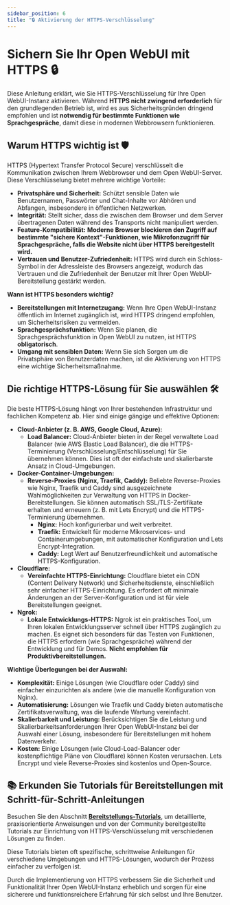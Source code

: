 ```yaml
---
sidebar_position: 6
title: "🔒 Aktivierung der HTTPS-Verschlüsselung"
---
```


# Sichern Sie Ihr Open WebUI mit HTTPS 🔒

Diese Anleitung erklärt, wie Sie HTTPS-Verschlüsselung für Ihre Open WebUI-Instanz aktivieren. Während **HTTPS nicht zwingend erforderlich** für den grundlegenden Betrieb ist, wird es aus Sicherheitsgründen dringend empfohlen und ist **notwendig für bestimmte Funktionen wie Sprachgespräche**, damit diese in modernen Webbrowsern funktionieren.

## Warum HTTPS wichtig ist 🛡️

HTTPS (Hypertext Transfer Protocol Secure) verschlüsselt die Kommunikation zwischen Ihrem Webbrowser und dem Open WebUI-Server. Diese Verschlüsselung bietet mehrere wichtige Vorteile:

* **Privatsphäre und Sicherheit:** Schützt sensible Daten wie Benutzernamen, Passwörter und Chat-Inhalte vor Abhören und Abfangen, insbesondere in öffentlichen Netzwerken.
* **Integrität:** Stellt sicher, dass die zwischen dem Browser und dem Server übertragenen Daten während des Transports nicht manipuliert werden.
* **Feature-Kompatibilität:** **Moderne Browser blockieren den Zugriff auf bestimmte "sichere Kontext"-Funktionen, wie Mikrofonzugriff für Sprachgespräche, falls die Website nicht über HTTPS bereitgestellt wird.**
* **Vertrauen und Benutzer-Zufriedenheit:**  HTTPS wird durch ein Schloss-Symbol in der Adressleiste des Browsers angezeigt, wodurch das Vertrauen und die Zufriedenheit der Benutzer mit Ihrer Open WebUI-Bereitstellung gestärkt werden.

**Wann ist HTTPS besonders wichtig?**

* **Bereitstellungen mit Internetzugang:** Wenn Ihre Open WebUI-Instanz öffentlich im Internet zugänglich ist, wird HTTPS dringend empfohlen, um Sicherheitsrisiken zu vermeiden.
* **Sprachgesprächsfunktion:** Wenn Sie planen, die Sprachgesprächsfunktion in Open WebUI zu nutzen, ist HTTPS **obligatorisch**.
* **Umgang mit sensiblen Daten:** Wenn Sie sich Sorgen um die Privatsphäre von Benutzerdaten machen, ist die Aktivierung von HTTPS eine wichtige Sicherheitsmaßnahme.

## Die richtige HTTPS-Lösung für Sie auswählen 🛠️

Die beste HTTPS-Lösung hängt von Ihrer bestehenden Infrastruktur und fachlichen Kompetenz ab. Hier sind einige gängige und effektive Optionen:

* **Cloud-Anbieter (z. B. AWS, Google Cloud, Azure):**
  * **Load Balancer:**  Cloud-Anbieter bieten in der Regel verwaltete Load Balancer (wie AWS Elastic Load Balancer), die die HTTPS-Terminierung (Verschlüsselung/Entschlüsselung) für Sie übernehmen können. Dies ist oft der einfachste und skalierbarste Ansatz in Cloud-Umgebungen.
* **Docker-Container-Umgebungen:**
  * **Reverse-Proxies (Nginx, Traefik, Caddy):**  Beliebte Reverse-Proxies wie Nginx, Traefik und Caddy sind ausgezeichnete Wahlmöglichkeiten zur Verwaltung von HTTPS in Docker-Bereitstellungen. Sie können automatisch SSL/TLS-Zertifikate erhalten und erneuern (z. B. mit Lets Encrypt) und die HTTPS-Terminierung übernehmen.
    * **Nginx:** Hoch konfigurierbar und weit verbreitet.
    * **Traefik:**  Entwickelt für moderne Mikroservices- und Containerumgebungen, mit automatischer Konfiguration und Lets Encrypt-Integration.
    * **Caddy:**  Legt Wert auf Benutzerfreundlichkeit und automatische HTTPS-Konfiguration.
* **Cloudflare:**
  * **Vereinfachte HTTPS-Einrichtung:** Cloudflare bietet ein CDN (Content Delivery Network) und Sicherheitsdienste, einschließlich sehr einfacher HTTPS-Einrichtung. Es erfordert oft minimale Änderungen an der Server-Konfiguration und ist für viele Bereitstellungen geeignet.
* **Ngrok:**
  * **Lokale Entwicklungs-HTTPS:** Ngrok ist ein praktisches Tool, um Ihren lokalen Entwicklungsserver schnell über HTTPS zugänglich zu machen. Es eignet sich besonders für das Testen von Funktionen, die HTTPS erfordern (wie Sprachgespräche) während der Entwicklung und für Demos. **Nicht empfohlen für Produktivbereitstellungen.**

**Wichtige Überlegungen bei der Auswahl:**

* **Komplexität:** Einige Lösungen (wie Cloudflare oder Caddy) sind einfacher einzurichten als andere (wie die manuelle Konfiguration von Nginx).
* **Automatisierung:** Lösungen wie Traefik und Caddy bieten automatische Zertifikatsverwaltung, was die laufende Wartung vereinfacht.
* **Skalierbarkeit und Leistung:**  Berücksichtigen Sie die Leistung und Skalierbarkeitsanforderungen Ihrer Open WebUI-Instanz bei der Auswahl einer Lösung, insbesondere für Bereitstellungen mit hohem Datenverkehr.
* **Kosten:** Einige Lösungen (wie Cloud-Load-Balancer oder kostenpflichtige Pläne von Cloudflare) können Kosten verursachen. Lets Encrypt und viele Reverse-Proxies sind kostenlos und Open-Source.

## 📚 Erkunden Sie Tutorials für Bereitstellungen mit Schritt-für-Schritt-Anleitungen

Besuchen Sie den Abschnitt **[Bereitstellungs-Tutorials](../../tutorials/deployment/)**, um detaillierte, praxisorientierte Anweisungen und von der Community bereitgestellte Tutorials zur Einrichtung von HTTPS-Verschlüsselung mit verschiedenen Lösungen zu finden.

Diese Tutorials bieten oft spezifische, schrittweise Anleitungen für verschiedene Umgebungen und HTTPS-Lösungen, wodurch der Prozess einfacher zu verfolgen ist.

Durch die Implementierung von HTTPS verbessern Sie die Sicherheit und Funktionalität Ihrer Open WebUI-Instanz erheblich und sorgen für eine sicherere und funktionsreichere Erfahrung für sich selbst und Ihre Benutzer.
